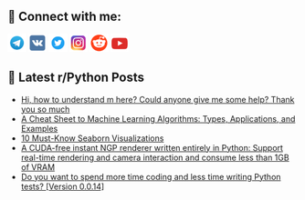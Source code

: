 ## 🔎 Connect with me:
[<img src="https://github.com/bullbesh/bullbesh/blob/main/images/Telegram.png" width="32" height="32" />](https://t.me/bullbesh)
[<img src="https://github.com/bullbesh/bullbesh/blob/main/images/VK.png" width="32" height="32" />](https://vk.com/bullbesh)
[<img src="https://github.com/bullbesh/bullbesh/blob/main/images/Twitter.png" width="32" height="32" />](https://twitter.com/bullbesh1)
[<img src="https://github.com/bullbesh/bullbesh/blob/main/images/Instagram.png" width="32" height="32" />](https://www.instagram.com/bullbesh)
[<img src="https://github.com/bullbesh/bullbesh/blob/main/images/Reddit.png" width="32" height="32" />](https://www.reddit.com/user/bullbesh)
[<img src="https://github.com/bullbesh/bullbesh/blob/main/images/YouTube.png" width="32" height="32" />](https://www.youtube.com/channel/UCtfjRs6uzgq5mfm8S06WTcg)

## 📕 Latest r/Python Posts
<!-- BLOG-POST-LIST:START -->
- [Hi, how to understand m here? Could anyone give me some help? Thank you so much](https://www.reddit.com/r/Python/comments/zr7q43/hi_how_to_understand_m_here_could_anyone_give_me/)
- [A Cheat Sheet to Machine Learning Algorithms: Types, Applications, and Examples](https://www.reddit.com/r/Python/comments/zr7iq2/a_cheat_sheet_to_machine_learning_algorithms/)
- [10 Must-Know Seaborn Visualizations](https://www.reddit.com/r/Python/comments/zr7417/10_mustknow_seaborn_visualizations/)
- [A CUDA-free instant NGP renderer written entirely in Python: Support real-time rendering and camera interaction and consume less than 1GB of VRAM](https://www.reddit.com/r/Python/comments/zr6xlv/a_cudafree_instant_ngp_renderer_written_entirely/)
- [Do you want to spend more time coding and less time writing Python tests? [Version 0.0.14]](https://www.reddit.com/r/Python/comments/zr6fci/do_you_want_to_spend_more_time_coding_and_less/)
<!-- BLOG-POST-LIST:END -->
